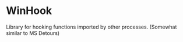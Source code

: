 WinHook
=======

Library for hooking functions imported by other processes. (Somewhat similar to MS Detours)